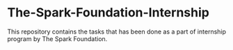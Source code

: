 # The-Spark-Foundation-Internship
This repository contains the tasks that has been done as a part of internship program by The Spark Foundation.
